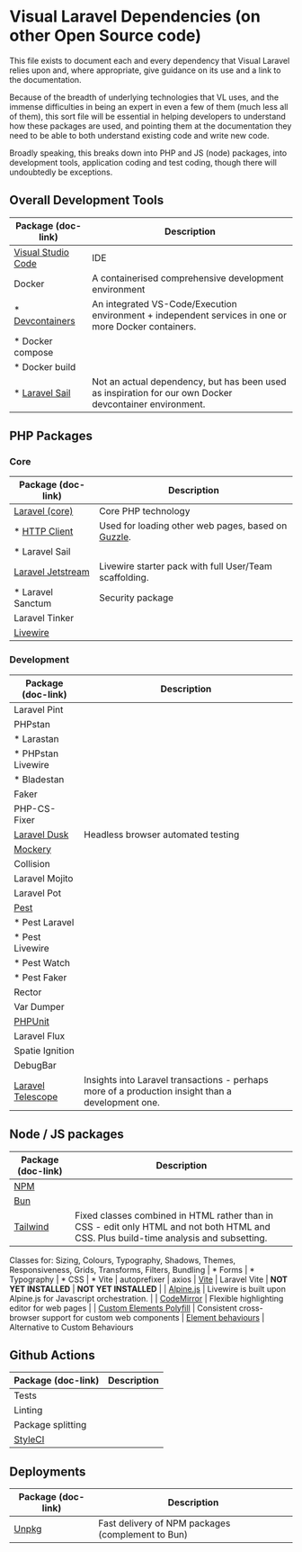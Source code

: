 # Visual Laravel Dependencies (on other Open Source code)

This file exists to document each and every dependency
that Visual Laravel relies upon and, where appropriate,
give guidance on its use and a link to the documentation.

Because of the breadth of underlying technologies that VL uses,
and the immense difficulties in being an expert in even a few of them
(much less all of them),
this sort file will be essential in helping developers to
understand how these packages are used,
and pointing them at the documentation they need to be able to both
understand existing code and write new code.

Broadly speaking, this breaks down into PHP and JS (node) packages,
into development tools, application coding and test coding,
though there will undoubtedly be exceptions.

## Overall Development Tools

| Package (doc-link) | Description |
|-|-|
| [Visual Studio Code]() | IDE |
| Docker | A containerised comprehensive development environment
| * [Devcontainers](https://containers.dev/implementors/json_reference/) | An integrated VS-Code/Execution environment + independent services in one or more Docker containers. |
| * Docker compose
| * Docker build
| * [Laravel Sail](https://laravel.com/docs/10.x/sail) | Not an actual dependency, but has been used as inspiration for our own Docker devcontainer environment. 

## PHP Packages

### Core

| Package (doc-link) | Description |
|-|-|
| [Laravel (core)]() | Core PHP technology |
| * [HTTP Client](https://laravel.com/docs/10.x/http-client) | Used for loading other web pages, based on [Guzzle](https://docs.guzzlephp.org/en/stable/).
| * Laravel Sail
| [Laravel Jetstream](https://jetstream.laravel.com/) | Livewire starter pack with full User/Team scaffolding.
| * Laravel Sanctum | Security package
| Laravel Tinker
| [Livewire](https://livewire.laravel.com/docs) || 

### Development

| Package (doc-link) | Description |
|-|-|
| Laravel Pint |
| PHPstan |
| * Larastan |
| * PHPstan Livewire
| * Bladestan
| Faker
| PHP-CS-Fixer
| [Laravel Dusk](https://laravel.com/docs/10.x/dusk) | Headless browser automated testing
| [Mockery](https://laravel.com/docs/10.x/mocking)
| Collision
| Laravel Mojito
| Laravel Pot
| [Pest]() |
| * Pest Laravel
| * Pest Livewire
| * Pest Watch
| * Pest Faker
| Rector
| Var Dumper
| [PHPUnit]() |
| Laravel Flux |
| Spatie Ignition |
| DebugBar |
| [Laravel Telescope](https://laravel.com/docs/10.x/telescope) | Insights into Laravel transactions - perhaps more of a production insight than a development one.

## Node / JS packages

| Package (doc-link) | Description |
|-|-|
| [NPM]() |
| [Bun]() ||
| [Tailwind](https://tailwindcss.com/docs/installation) | Fixed classes combined in HTML rather than in CSS - edit only HTML and not both HTML and CSS. Plus build-time analysis and subsetting.
Classes for: Sizing, Colours, Typography, Shadows, Themes, Responsiveness, Grids, Transforms, Filters, Bundling
| * Forms
| * Typography
| * CSS
| * Vite
| autoprefixer
| axios
| [Vite](https://vitejs.dev/guide/)
| Laravel Vite
| **NOT YET INSTALLED** | **NOT YET INSTALLED** |
| [Alpine.js](https://alpinejs.dev/start-here) | Livewire is built upon Alpine.js for Javascript orchestration. |
| [CodeMirror](https://codemirror.net/docs/) | Flexible highlighting editor for web pages |
| [Custom Elements Polyfill](https://www.npmjs.com/package/@ungap/custom-elements) | Consistent cross-browser support for custom web components
| [Element behaviours](https://github.com/lume/element-behaviors) | Alternative to Custom Behaviours

## Github Actions

| Package (doc-link) | Description |
|-|-|
| Tests |
| Linting |
| Package splitting |
| [StyleCI](https://styleci.io/)

## Deployments

| Package (doc-link) | Description |
|-|-|
| [Unpkg](https://unpkg.com/) | Fast delivery of NPM packages (complement to Bun)
